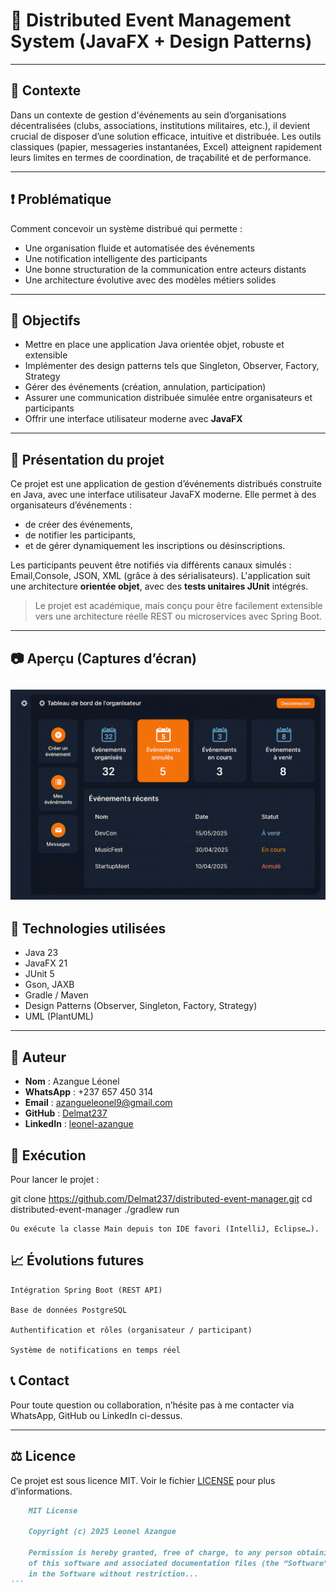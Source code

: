 # 🎯 Distributed Event Management System (JavaFX + Design Patterns)

---

## 📌 Contexte

Dans un contexte de gestion d'événements au sein d’organisations décentralisées (clubs, associations, institutions militaires, etc.), il devient crucial de disposer d’une solution efficace, intuitive et distribuée. Les outils classiques (papier, messageries instantanées, Excel) atteignent rapidement leurs limites en termes de coordination, de traçabilité et de performance.

---

## ❗ Problématique

Comment concevoir un système distribué qui permette :

- Une organisation fluide et automatisée des événements
- Une notification intelligente des participants
- Une bonne structuration de la communication entre acteurs distants
- Une architecture évolutive avec des modèles métiers solides

---

## 🎯 Objectifs

- Mettre en place une application Java orientée objet, robuste et extensible
- Implémenter des design patterns tels que Singleton, Observer, Factory, Strategy
- Gérer des événements (création, annulation, participation)
- Assurer une communication distribuée simulée entre organisateurs et participants
- Offrir une interface utilisateur moderne avec **JavaFX**

---

## 🧠 Présentation du projet

Ce projet est une application de gestion d’événements distribués construite en Java, avec une interface utilisateur JavaFX moderne. Elle permet à des organisateurs d’événements :

- de créer des événements,
- de notifier les participants,
- et de gérer dynamiquement les inscriptions ou désinscriptions.

Les participants peuvent être notifiés via différents canaux simulés : Email,Console, JSON, XML (grâce à des sérialisateurs). L'application suit une architecture **orientée objet**, avec des **tests unitaires JUnit** intégrés.

> Le projet est académique, mais conçu pour être facilement extensible vers une architecture réelle REST ou microservices avec Spring Boot.

---

## 📷 Aperçu (Captures d’écran)

![alt text](dash.png)
---

## 🧱 Technologies utilisées

- Java 23
- JavaFX 21
- JUnit 5
- Gson, JAXB
- Gradle / Maven
- Design Patterns (Observer, Singleton, Factory, Strategy)
- UML (PlantUML)

---

## 👤 Auteur

- **Nom** : Azangue Léonel
- **WhatsApp** : +237 657 450 314
- **Email** : azangueleonel9@gmail.com
- **GitHub** : [Delmat237](https://github.com/Delmat237)
- **LinkedIn** : [leonel-azangue](https://www.linkedin.com/in/leonel-azangue)


## 📌 Exécution

Pour lancer le projet :

git clone https://github.com/Delmat237/distributed-event-manager.git
cd distributed-event-manager
./gradlew run

    Ou exécute la classe Main depuis ton IDE favori (IntelliJ, Eclipse…).

## 📈 Évolutions futures

    Intégration Spring Boot (REST API)

    Base de données PostgreSQL

    Authentification et rôles (organisateur / participant)

    Système de notifications en temps réel

## 📞 Contact

Pour toute question ou collaboration, n’hésite pas à me contacter via WhatsApp, GitHub ou LinkedIn ci-dessus.


---

## ⚖️ Licence

Ce projet est sous licence MIT. Voir le fichier [LICENSE](./LICENSE) pour plus d’informations.

````markdown
    MIT License

    Copyright (c) 2025 Leonel Azangue

    Permission is hereby granted, free of charge, to any person obtaining a copy
    of this software and associated documentation files (the “Software”), to deal
    in the Software without restriction...
```